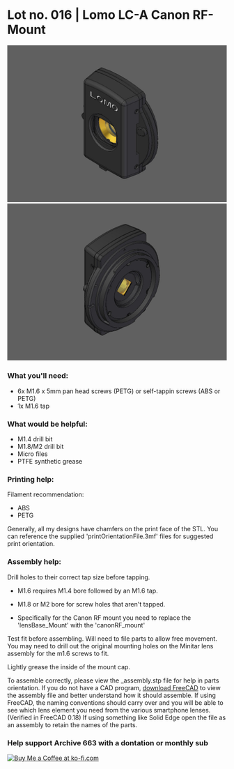 # Lot no. 016 | Lomo LC-A Canon RF-Mount

![productPhoto001](https://github.com/Archive-663/lomoLCA/blob/main/ASSETS/PHOTO/PRODUCT/lomo_LCA_canonRF_1.jpg)
![productPhoto002](https://github.com/Archive-663/lomoLCA/blob/main/ASSETS/PHOTO/PRODUCT/lomo_LCA_canonRF_2.jpg)

### What you'll need:
- 6x M1.6 x 5mm pan head screws (PETG) or self-tappin screws (ABS or PETG)
- 1x M1.6 tap

### What would be helpful:
- M1.4 drill bit
- M1.8/M2 drill bit
- Micro files
- PTFE synthetic grease

### Printing help:
Filament recommendation:
- ABS
- PETG

Generally, all my designs have chamfers on the print face of the STL. You can reference the supplied 'printOrientationFile.3mf' files for suggested print orientation.

### Assembly help:
Drill holes to their correct tap size before tapping.
- M1.6 requires M1.4 bore followed by an M1.6 tap.
- M1.8 or M2 bore for screw holes that aren't tapped.

- Specifically for the Canon RF mount you need to replace the 'lensBase_Mount' with the 'canonRF_mount'

Test fit before assembling. Will need to file parts to allow free movement. You may need to drill out the original mounting holes on the Minitar lens assembly for the m1.6 screws to fit. 

Lightly grease the inside of the mount cap.

To assemble correctly, please view the _assembly.stp file for help in parts orientation. If you do not have a CAD program, <a href="https://www.freecad.org/downloads.php" target="_blank">download FreeCAD</a> to view the assembly file and better understand how it should assemble. If using FreeCAD, the naming conventions should carry over and you will be able to see which lens element you need from the various smartphone lenses. (Verified in FreeCAD 0.18) If using something like Solid Edge open the file as an assembly to retain the names of the parts.

### Help support Archive 663 with a dontation or monthly sub

<a href='https://ko-fi.com/P5P3MHMSF' target='_blank'><img height='36' style='border:0px;height:36px;' src='https://storage.ko-fi.com/cdn/kofi2.png?v=3' border='0' alt='Buy Me a Coffee at ko-fi.com' /></a>

